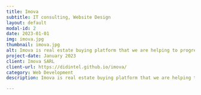 ```yaml
---
title: Imova
subtitle: IT consulting, Website Design
layout: default
modal-id: 2
date: 2023-01-01
img: imova.jpg
thumbnail: imova.jpg
alt: Imova is real estate buying platform that we are helping to progressively and intelligently integrates automation processes.
project-date: January 2023
client: Imova SARL
client-url: https://didintel.github.io/imova/
category: Web Development
description: Imova is real estate buying platform that we are helping to progressively and intelligently integrates automation processes. In the works are 3D virtual tours of houses and apartments, conversational AI, Big Data, data analysis and management (BI tools), and advertisement advertising automation by Robotic Process Automation.

---
```


